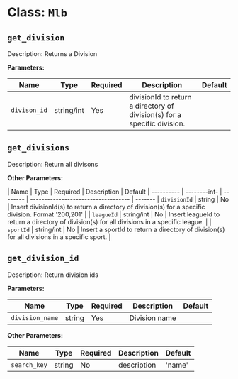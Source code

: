 ﻿Class: `Mlb`
===================

`get_division`
----------

Description: Returns a Division

**Parameters:**

| Name       | Type      | Required | Description                         | Default
| ---------- | --------- | -------- | ----------------------------------- | -------
| `divison_id` | string/int | Yes      | divisionId to return a directory of division(s) for a specific division. |


`get_divisions`
----------

Description: Return all divisons

**Other Parameters:**

| Name       | Type      | Required | Description                         | Default
| ---------- | --------int- | -------- | ----------------------------------- | -------
| `divisionId` | string | No      | Insert divisionId(s) to return a directory of division(s) for a specific division. Format '200,201' |
| `leagueId` | string/int | No      | Insert leagueId to return a directory of division(s) for all divisions in a specific league. |
| `sportId` | string/int | No      | Insert a sportId to return a directory of division(s) for all divisions in a specific sport. |

`get_division_id`
----------

Description: Return division ids

**Parameters:**

| Name       | Type      | Required | Description                         | Default
| ---------- | --------- | -------- | ----------------------------------- | -------
| `division_name` | string | Yes      | Division name |

**Other Parameters:**

| Name       | Type      | Required | Description                         | Default
| ---------- | --------- | -------- | ----------------------------------- | -------
| `search_key` | string | No      | description | 'name'
